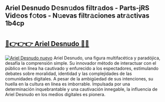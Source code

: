 ## Ariel Desnudo D𝚎sn𝚞dos filtr𝚊dos - Parts-jRS Vid𝚎os f𝚘tos - N𝚞evas filtr𝚊ciones atr𝚊ctivas 1b4cp

# <h2><a href="http://mb8zfz8.tromn.icu/?c=Ariel+Desnudo">🔗👉👉👉 Ariel Desnudo 🔗🔗</a></h2>

[![Ariel Desnudo nuevo](https://i.imgur.com/pEAQMta.gif)](http://mb8zfz8.tromn.icu/?c=Ariel+Desnudo)
Ariel Desnudo, una figura multifacética y paradójica, desafía la comprensión simple. Su innovador método de interactuar con el público en línea ha cautivado y enfurecido a los espectadores, estimulando debates sobre moralidad, identidad y las complejidades de las comunidades digitales. A pesar de la ambigüedad de sus intenciones, su huella en la cultura en línea es imborrable. Impulsada por una determinación inquebrantable y una cautivación innegable, la influencia de Ariel Desnudo en los medios digitales es pionera.
